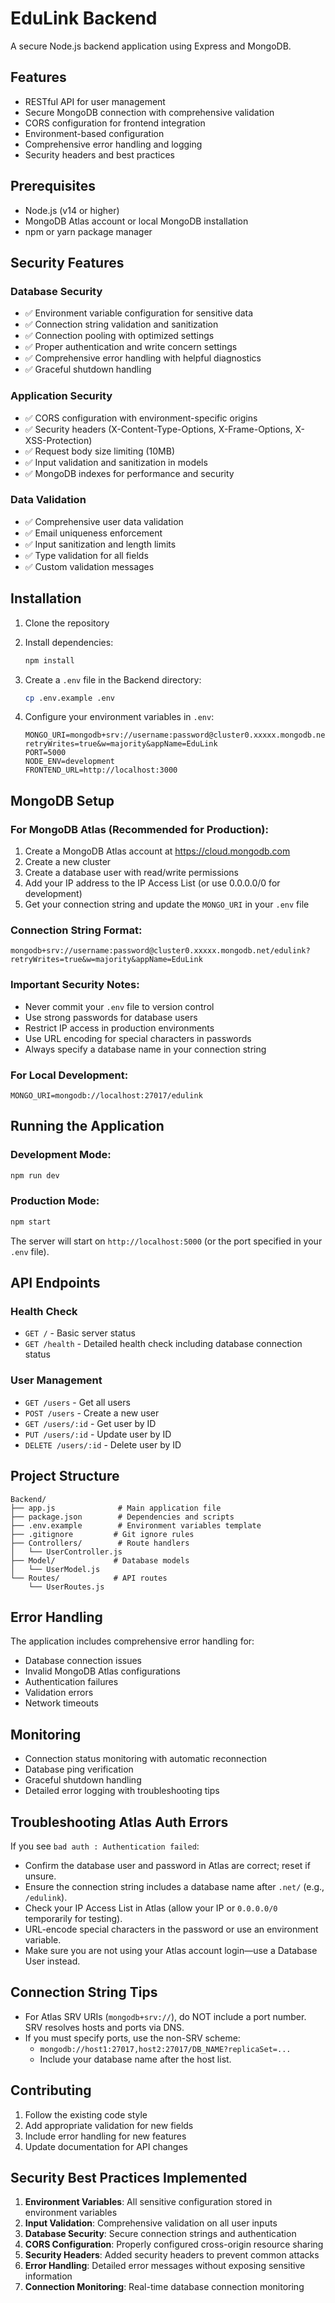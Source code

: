 # EduLink Backend

A secure Node.js backend application using Express and MongoDB.

## Features

- RESTful API for user management
- Secure MongoDB connection with comprehensive validation
- CORS configuration for frontend integration
- Environment-based configuration
- Comprehensive error handling and logging
- Security headers and best practices

## Prerequisites

- Node.js (v14 or higher)
- MongoDB Atlas account or local MongoDB installation
- npm or yarn package manager

## Security Features

### Database Security
- ✅ Environment variable configuration for sensitive data
- ✅ Connection string validation and sanitization
- ✅ Connection pooling with optimized settings
- ✅ Proper authentication and write concern settings
- ✅ Comprehensive error handling with helpful diagnostics
- ✅ Graceful shutdown handling

### Application Security
- ✅ CORS configuration with environment-specific origins
- ✅ Security headers (X-Content-Type-Options, X-Frame-Options, X-XSS-Protection)
- ✅ Request body size limiting (10MB)
- ✅ Input validation and sanitization in models
- ✅ MongoDB indexes for performance and security

### Data Validation
- ✅ Comprehensive user data validation
- ✅ Email uniqueness enforcement
- ✅ Input sanitization and length limits
- ✅ Type validation for all fields
- ✅ Custom validation messages

## Installation

1. Clone the repository
2. Install dependencies:
   ```bash
   npm install
   ```

3. Create a `.env` file in the Backend directory:
   ```bash
   cp .env.example .env
   ```

4. Configure your environment variables in `.env`:
   ```env
   MONGO_URI=mongodb+srv://username:password@cluster0.xxxxx.mongodb.net/edulink?retryWrites=true&w=majority&appName=EduLink
   PORT=5000
   NODE_ENV=development
   FRONTEND_URL=http://localhost:3000
   ```

## MongoDB Setup

### For MongoDB Atlas (Recommended for Production):

1. Create a MongoDB Atlas account at https://cloud.mongodb.com
2. Create a new cluster
3. Create a database user with read/write permissions
4. Add your IP address to the IP Access List (or use 0.0.0.0/0 for development)
5. Get your connection string and update the `MONGO_URI` in your `.env` file

### Connection String Format:
```
mongodb+srv://username:password@cluster0.xxxxx.mongodb.net/edulink?retryWrites=true&w=majority&appName=EduLink
```

### Important Security Notes:
- Never commit your `.env` file to version control
- Use strong passwords for database users
- Restrict IP access in production environments
- Use URL encoding for special characters in passwords
- Always specify a database name in your connection string

### For Local Development:
```
MONGO_URI=mongodb://localhost:27017/edulink
```

## Running the Application

### Development Mode:
```bash
npm run dev
```

### Production Mode:
```bash
npm start
```

The server will start on `http://localhost:5000` (or the port specified in your `.env` file).

## API Endpoints

### Health Check
- `GET /` - Basic server status
- `GET /health` - Detailed health check including database connection status

### User Management
- `GET /users` - Get all users
- `POST /users` - Create a new user
- `GET /users/:id` - Get user by ID
- `PUT /users/:id` - Update user by ID
- `DELETE /users/:id` - Delete user by ID

## Project Structure

```
Backend/
├── app.js              # Main application file
├── package.json        # Dependencies and scripts
├── .env.example        # Environment variables template
├── .gitignore         # Git ignore rules
├── Controllers/        # Route handlers
│   └── UserController.js
├── Model/             # Database models
│   └── UserModel.js
└── Routes/            # API routes
    └── UserRoutes.js
```

## Error Handling

The application includes comprehensive error handling for:
- Database connection issues
- Invalid MongoDB Atlas configurations
- Authentication failures
- Validation errors
- Network timeouts

## Monitoring

- Connection status monitoring with automatic reconnection
- Database ping verification
- Graceful shutdown handling
- Detailed error logging with troubleshooting tips

## Troubleshooting Atlas Auth Errors

If you see `bad auth : Authentication failed`:

- Confirm the database user and password in Atlas are correct; reset if unsure.
- Ensure the connection string includes a database name after `.net/` (e.g., `/edulink`).
- Check your IP Access List in Atlas (allow your IP or `0.0.0.0/0` temporarily for testing).
- URL-encode special characters in the password or use an environment variable.
- Make sure you are not using your Atlas account login—use a Database User instead.

## Connection String Tips

- For Atlas SRV URIs (`mongodb+srv://`), do NOT include a port number. SRV resolves hosts and ports via DNS.
- If you must specify ports, use the non-SRV scheme:
  - `mongodb://host1:27017,host2:27017/DB_NAME?replicaSet=...`
  - Include your database name after the host list.

## Contributing

1. Follow the existing code style
2. Add appropriate validation for new fields
3. Include error handling for new features
4. Update documentation for API changes

## Security Best Practices Implemented

1. **Environment Variables**: All sensitive configuration stored in environment variables
2. **Input Validation**: Comprehensive validation on all user inputs
3. **Database Security**: Secure connection strings and authentication
4. **CORS Configuration**: Properly configured cross-origin resource sharing
5. **Security Headers**: Added security headers to prevent common attacks
6. **Error Handling**: Detailed error messages without exposing sensitive information
7. **Connection Monitoring**: Real-time database connection monitoring
